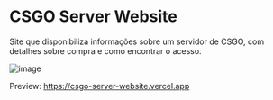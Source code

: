 # CSGO Server Website

Site que disponibiliza informações sobre um servidor de CSGO, com detalhes sobre compra e como encontrar o acesso.

![image](https://user-images.githubusercontent.com/78692995/148002854-8ed82462-8fcb-4a07-ab26-7665ebb08048.png)

Preview: https://csgo-server-website.vercel.app

